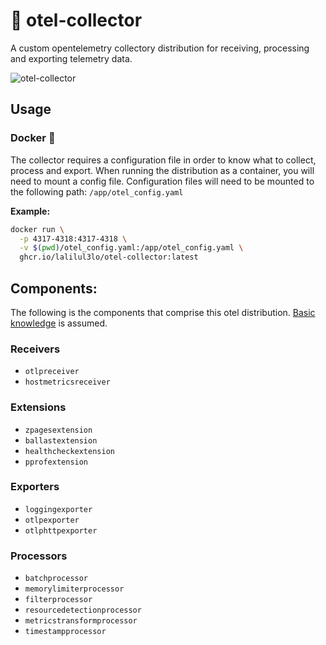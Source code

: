 # 🔭 otel-collector
A custom opentelemetry collectory distribution for receiving, processing and exporting telemetry data.

![otel-collector](https://github.com/lalilul3lo/otel-collector/assets/12755671/d4adeaac-f7fe-49b1-8442-4a82f2321ea8)

## Usage
### Docker 🐳
The collector requires a configuration file in order to know what to collect, process and export. When running the distribution as a container, you will need to mount a config file. Configuration files will need to be mounted to the following path: `/app/otel_config.yaml`

**Example:**

```bash
docker run \
  -p 4317-4318:4317-4318 \
  -v $(pwd)/otel_config.yaml:/app/otel_config.yaml \
  ghcr.io/lalilul3lo/otel-collector:latest
```

## Components:
The following is the components that comprise this otel distribution. [Basic knowledge](https://opentelemetry.io/docs/concepts/components/) is assumed.

### Receivers
- `otlpreceiver`
- `hostmetricsreceiver`
### Extensions
- `zpagesextension`
- `ballastextension`
- `healthcheckextension`
- `pprofextension`
### Exporters
- `loggingexporter`
- `otlpexporter`
- `otlphttpexporter`
### Processors
- `batchprocessor`
- `memorylimiterprocessor`
- `filterprocessor`
- `resourcedetectionprocessor`
- `metricstransformprocessor`
- `timestampprocessor`

